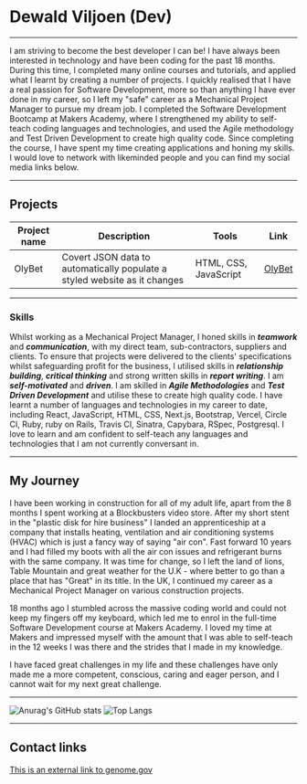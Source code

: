# Dewald Viljoen (Dev)
---


I am striving to become the best developer I can be!
I have always been interested in technology and have been coding for the past 18 months. During this time, I completed many online courses and tutorials, and applied what I learnt by creating a number of projects. I quickly realised that I have a real passion for Software Development, more so than anything I have ever done in my career, so I left my "safe" career as a Mechanical Project Manager to pursue my dream job. I completed the Software Development Bootcamp at Makers Academy, where I strengthened my ability to self-teach coding languages and technologies, and used the Agile methodology and Test Driven Development to create high quality code. 
Since completing the course, I have spent my time creating applications and honing my skills. I would love to network with likeminded people and you can find my social media links below.



---


## Projects
| Project name | Description | Tools | Link |
|--------------|-------------|-------|------|
|    OlyBet    |Covert JSON data to automatically populate a styled website as it changes | HTML, CSS, JavaScript|<a href="https://www.olybet.eu/sports">OlyBet</a> |


---


### Skills


Whilst working as a Mechanical Project Manager, I honed skills in ***teamwork*** and ***communication***, with my direct team, sub-contractors, suppliers and clients. To ensure that projects were delivered to the clients' specifications whilst safeguarding profit for the business, I utilised skills in ***relationship building***, ***critical thinking*** and strong written skills in ***report writing***. 
I am ***self-motivated*** and ***driven***. I am skilled in ***Agile Methodologies*** and ***Test Driven Development*** and utilise these to create high quality code. 
I have learnt a number of languages and technologies in my career to date, including React, JavaScript, HTML, CSS, Next.js, Bootstrap, Vercel, Circle CI, Ruby, ruby on Rails, Travis CI, Sinatra, Capybara, RSpec, Postgresql. I love to learn and am confident to self-teach any languages and technologies that I am not currently conversant in. 


---

## My Journey 
I have been working in construction for all of my adult life, apart from the 8 months I spent working at a Blockbusters video store. After my short stent in the "plastic disk for hire business" I landed an apprenticeship at a company that installs heating, ventilation and air conditioning systems (HVAC) which is just a fancy way of saying "air con". Fast forward 10 years and I had filled my boots with all the air con issues and refrigerant burns with the same company. It was time for change, so I left the land of lions, Table Mountain and great weather for the U.K - where better to go than a place that has "Great" in its title. In the UK, I continued my career as a Mechanical Project Manager on various construction projects. 

18 months ago I stumbled across the massive coding world and could not keep my fingers off my keyboard, which led me to enrol in the full-time Software Development course at Makers Academy. I loved my time at Makers and impressed myself with the amount that I was able to self-teach in the 12 weeks I was there and the strides that I made in my knowledge.

I have faced great challenges in my life and these challenges have only made me a more competent, conscious, caring and eager person, and I cannot wait for my next great challenge.  


---

![Anurag's GitHub stats](https://github-readme-stats.vercel.app/api?username=Dev-ops-true&show_icons=true&theme=radical)
![Top Langs](https://github-readme-stats.vercel.app/api/top-langs/?username=Dev-ops-true&layout=compact&theme=radical)


---

## Contact links

 [This is an external link to genome.gov](https://www.genome.gov/)
